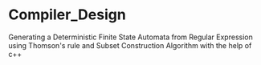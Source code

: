 # Compiler_Design
Generating a Deterministic Finite State Automata from Regular Expression using Thomson's rule and Subset Construction Algorithm  with the help of c++
